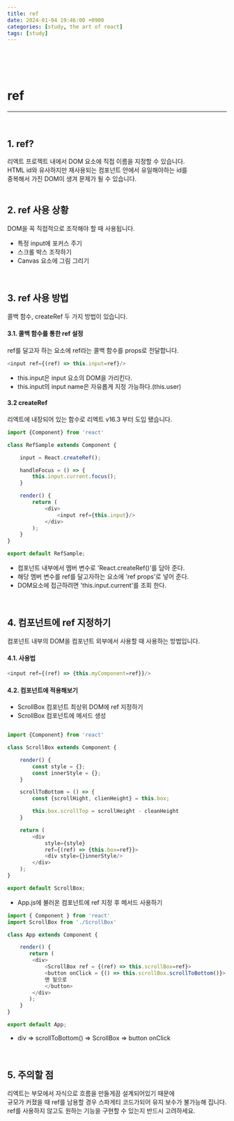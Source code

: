 ```yaml
---
title: ref
date: 2024-01-04 19:46:00 +0900
categories: [study, the art of react]
tags: [study]
---
```

<br>
<br>
<br>

# ref
---
<br>

## 1. ref?
리엑트 프로젝트 내에서 DOM 요소에 직접 이름을 지정할 수 있습니다.  
HTML id와 유사하지만 재사용되는 컴포넌트 안에서 유일해야하는 id를  
중복해서 가진 DOM이 생겨 문제가 될 수 있습니다.  
<br>

## 2. ref 사용 상황
DOM을 꼭 직접적으로 조작해야 할 때 사용됩니다.  
- 특정 input에 포커스 주기
- 스크롤 박스 조작하기
- Canvas 요소에 그림 그리기  
<br>

## 3. ref 사용 방법
콜백 함수, createRef 두 가지 방법이 있습니다.

#### 3.1. 콜백 함수를 통한 ref 설정
ref를 달고자 하는 요소에 ref라는 콜백 함수를 props로 전달합니다.

```javascript
<input ref={(ref) => this.input=ref}/>
```  

- this.input은 input 요소의 DOM을 가리킨다.
- this.input의 input name은 자유롭게 지정 가능하다.(this.user)

#### 3.2 createRef
리엑트에 내장되어 있는 함수로 리엑트 v16.3 부터 도입 됐습니다.  

```javascript
import {Component} from 'react'

class RefSample extends Component {

    input = React.createRef();

    handleFocus = () => {
        this.input.current.focus();
    }

    render() {
        return (
            <div>
                <input ref={this.input}/>
            </div>
        );
    }
}

export default RefSample;
```  

- 컴포넌트 내부에서 멤버 변수로 'React.createRef()'를 담아 준다.
- 해당 멤버 변수를 ref를 달고자하는 요소에 'ref props'로 넣어 준다.
- DOM요소에 접근하려면 'this.input.current'를 조회 한다.  
<br>

## 4. 컴포넌트에 ref 지정하기
컴포넌트 내부의 DOM을 컴포넌트 외부에서 사용할 때 사용하는 방법입니다.

#### 4.1. 사용법

```javascript
<input ref={(ref) => {this.myComponent=ref}}/>
```  

#### 4.2. 컴포넌트에 적용해보기
- ScrollBox 컴포넌트 최상위 DOM에 ref 지정하기
- ScrollBox 컴포넌트에 메서드 생성

```javascript

import {Component} from 'react'

class ScrollBox extends Component {

    render() {
        const style = {};
        const innerStyle = {};
    }

    scrollToBottom = () => {
        const {scrollHight, clienHeight} = this.box;

        this.box.scrollTop = scrollHeight - cleanHeight
    }

    return (
        <div
            style={style}
            ref={(ref) => {this.box=ref}}>
            <div style={}innerStyle/>
        </div>
    );
}

export default ScrollBox;
```  

- App.js에 불러온 컴포넌트에 ref 지정 후 메서드 사용하기  

```javascript
import { Component } from 'react'
import ScrollBox from './ScrollBox'

class App extends Component {

    render() {
       return (
        <div>
            <ScrollBox ref = {(ref) => this.scrollBox=ref}>
            <button onClick = {() => this.scrollBox.scrollToBottom()}>
            맨 밑으로
            </button>
        </div>
       );
    }
}

export default App;
```  
- div => scrollToBottom() => ScrollBox => button onClick  
<br>

## 5. 주의할 점
리엑트는 부모에서 자식으로 흐름을 만들게끔 설계되어있기 때문에  
규모가 커졌을 때 ref를 남용할 경우 스파게티 코드가되어 유지 보수가 불가능해 집니다.  
ref를 사용하지 않고도 원하는 기능을 구현할 수 있는지 반드시 고려하세요.  

